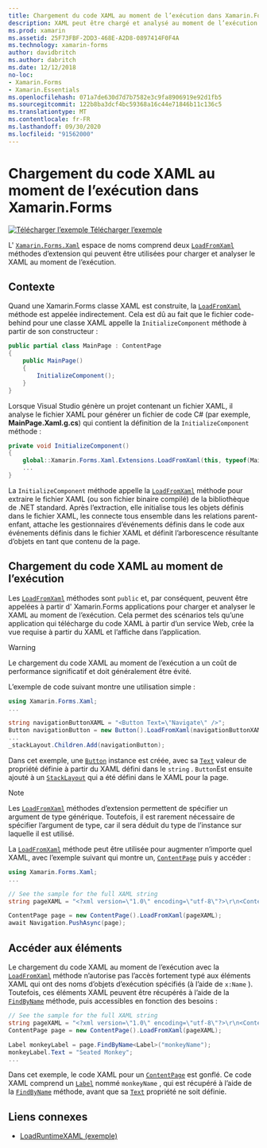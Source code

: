 ```yaml
---
title: Chargement du code XAML au moment de l’exécution dans Xamarin.Forms
description: XAML peut être chargé et analysé au moment de l’exécution avec les méthodes d’extension LoadFromXaml.
ms.prod: xamarin
ms.assetid: 25F73FBF-2DD3-468E-A2D8-0897414F0F4A
ms.technology: xamarin-forms
author: davidbritch
ms.author: dabritch
ms.date: 12/12/2018
no-loc:
- Xamarin.Forms
- Xamarin.Essentials
ms.openlocfilehash: 071a7de630d7d7b7582e3c9fa8906919e92d1fb5
ms.sourcegitcommit: 122b8ba3dcf4bc59368a16c44e71846b11c136c5
ms.translationtype: MT
ms.contentlocale: fr-FR
ms.lasthandoff: 09/30/2020
ms.locfileid: "91562000"
---
```

# <a name="loading-xaml-at-runtime-in-no-locxamarinforms"></a>Chargement du code XAML au moment de l’exécution dans Xamarin.Forms

[![Télécharger l’exemple](~/media/shared/download.png) Télécharger l’exemple](https://docs.microsoft.com/samples/xamarin/xamarin-forms-samples/xaml-loadruntimexaml)

L' [`Xamarin.Forms.Xaml`](xref:Xamarin.Forms.Xaml) espace de noms comprend deux [`LoadFromXaml`](xref:Xamarin.Forms.Xaml.Extensions.LoadFromXaml*) méthodes d’extension qui peuvent être utilisées pour charger et analyser le XAML au moment de l’exécution.

## <a name="background"></a>Contexte

Quand une Xamarin.Forms classe XAML est construite, la [`LoadFromXaml`](xref:Xamarin.Forms.Xaml.Extensions.LoadFromXaml*) méthode est appelée indirectement. Cela est dû au fait que le fichier code-behind pour une classe XAML appelle la `InitializeComponent` méthode à partir de son constructeur :

```csharp
public partial class MainPage : ContentPage
{
    public MainPage()
    {
        InitializeComponent();
    }
}
```

Lorsque Visual Studio génère un projet contenant un fichier XAML, il analyse le fichier XAML pour générer un fichier de code C# (par exemple, **MainPage.Xaml.g.cs**) qui contient la définition de la `InitializeComponent` méthode :

```csharp
private void InitializeComponent()
{
    global::Xamarin.Forms.Xaml.Extensions.LoadFromXaml(this, typeof(MainPage));
    ...
}
```

La `InitializeComponent` méthode appelle la [`LoadFromXaml`](xref:Xamarin.Forms.Xaml.Extensions.LoadFromXaml*) méthode pour extraire le fichier XAML (ou son fichier binaire compilé) de la bibliothèque de .NET standard. Après l’extraction, elle initialise tous les objets définis dans le fichier XAML, les connecte tous ensemble dans les relations parent-enfant, attache les gestionnaires d’événements définis dans le code aux événements définis dans le fichier XAML et définit l’arborescence résultante d’objets en tant que contenu de la page.

## <a name="loading-xaml-at-runtime"></a>Chargement du code XAML au moment de l’exécution

Les [`LoadFromXaml`](xref:Xamarin.Forms.Xaml.Extensions.LoadFromXaml*) méthodes sont `public` et, par conséquent, peuvent être appelées à partir d' Xamarin.Forms applications pour charger et analyser le XAML au moment de l’exécution. Cela permet des scénarios tels qu’une application qui télécharge du code XAML à partir d’un service Web, crée la vue requise à partir du XAML et l’affiche dans l’application.

> [!WARNING]
> Le chargement du code XAML au moment de l’exécution a un coût de performance significatif et doit généralement être évité.

L’exemple de code suivant montre une utilisation simple :

```csharp
using Xamarin.Forms.Xaml;
...

string navigationButtonXAML = "<Button Text=\"Navigate\" />";
Button navigationButton = new Button().LoadFromXaml(navigationButtonXAML);
...
_stackLayout.Children.Add(navigationButton);
```

Dans cet exemple, une [`Button`](xref:Xamarin.Forms.Button) instance est créée, avec sa [`Text`](xref:Xamarin.Forms.Button.Text) valeur de propriété définie à partir du XAML défini dans le `string` . `Button`Est ensuite ajouté à un [`StackLayout`](xref:Xamarin.Forms.StackLayout) qui a été défini dans le XAML pour la page.

> [!NOTE]
> Les [`LoadFromXaml`](xref:Xamarin.Forms.Xaml.Extensions.LoadFromXaml*) méthodes d’extension permettent de spécifier un argument de type générique. Toutefois, il est rarement nécessaire de spécifier l’argument de type, car il sera déduit du type de l’instance sur laquelle il est utilisé.

La [`LoadFromXaml`](xref:Xamarin.Forms.Xaml.Extensions.LoadFromXaml*) méthode peut être utilisée pour augmenter n’importe quel XAML, avec l’exemple suivant qui montre un, [`ContentPage`](xref:Xamarin.Forms.ContentPage) puis y accéder :

```csharp
using Xamarin.Forms.Xaml;
...

// See the sample for the full XAML string
string pageXAML = "<?xml version=\"1.0\" encoding=\"utf-8\"?>\r\n<ContentPage xmlns=\"http://xamarin.com/schemas/2014/forms\"\nxmlns:x=\"http://schemas.microsoft.com/winfx/2009/xaml\"\nx:Class=\"LoadRuntimeXAML.CatalogItemsPage\"\nTitle=\"Catalog Items\">\n</ContentPage>";

ContentPage page = new ContentPage().LoadFromXaml(pageXAML);
await Navigation.PushAsync(page);
```

## <a name="accessing-elements"></a>Accéder aux éléments

Le chargement du code XAML au moment de l’exécution avec la [`LoadFromXaml`](xref:Xamarin.Forms.Xaml.Extensions.LoadFromXaml*) méthode n’autorise pas l’accès fortement typé aux éléments XAML qui ont des noms d’objets d’exécution spécifiés (à l’aide de `x:Name` ). Toutefois, ces éléments XAML peuvent être récupérés à l’aide de la [`FindByName`](xref:Xamarin.Forms.NameScopeExtensions.FindByName*) méthode, puis accessibles en fonction des besoins :

```csharp
// See the sample for the full XAML string
string pageXAML = "<?xml version=\"1.0\" encoding=\"utf-8\"?>\r\n<ContentPage xmlns=\"http://xamarin.com/schemas/2014/forms\"\nxmlns:x=\"http://schemas.microsoft.com/winfx/2009/xaml\"\nx:Class=\"LoadRuntimeXAML.CatalogItemsPage\"\nTitle=\"Catalog Items\">\n<StackLayout>\n<Label x:Name=\"monkeyName\"\n />\n</StackLayout>\n</ContentPage>";
ContentPage page = new ContentPage().LoadFromXaml(pageXAML);

Label monkeyLabel = page.FindByName<Label>("monkeyName");
monkeyLabel.Text = "Seated Monkey";
...
```

Dans cet exemple, le code XAML pour un [`ContentPage`](xref:Xamarin.Forms.ContentPage) est gonflé. Ce code XAML comprend un [`Label`](xref:Xamarin.Forms.Label) nommé `monkeyName` , qui est récupéré à l’aide de la [`FindByName`](xref:Xamarin.Forms.NameScopeExtensions.FindByName*) méthode, avant que sa [`Text`](xref:Xamarin.Forms.Label.Text) propriété ne soit définie.

## <a name="related-links"></a>Liens connexes

- [LoadRuntimeXAML (exemple)](/samples/xamarin/xamarin-forms-samples/xaml-loadruntimexaml)